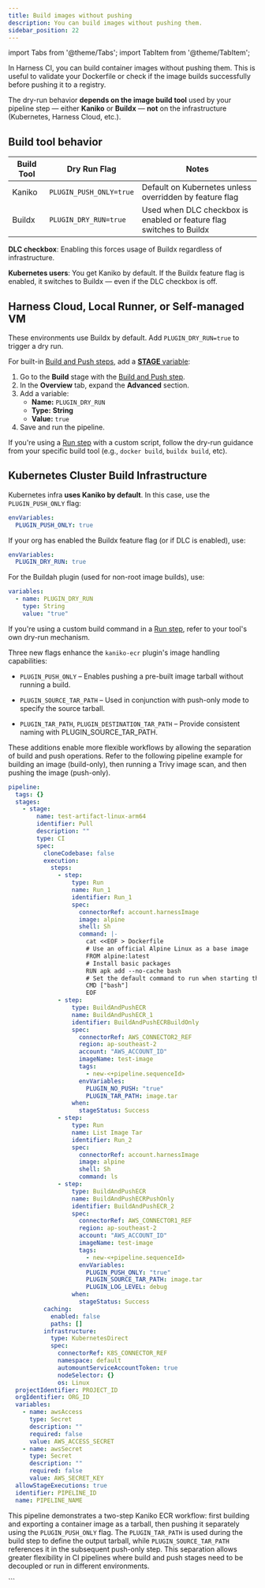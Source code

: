 ```yaml
---
title: Build images without pushing
description: You can build images without pushing them.
sidebar_position: 22
---
```


import Tabs from '@theme/Tabs';
import TabItem from '@theme/TabItem';

In Harness CI, you can build container images without pushing them. This is useful to validate your Dockerfile or check if the image builds successfully before pushing it to a registry.

The dry-run behavior **depends on the image build tool** used by your pipeline step — either **Kaniko** or **Buildx** — **not** on the infrastructure (Kubernetes, Harness Cloud, etc.).

## Build tool behavior

| Build Tool | Dry Run Flag           | Notes                                                                 |
|------------|------------------------|-----------------------------------------------------------------------|
| Kaniko     | `PLUGIN_PUSH_ONLY=true`  | Default on Kubernetes unless overridden by feature flag              |
| Buildx     | `PLUGIN_DRY_RUN=true`  | Used when DLC checkbox is enabled or feature flag switches to Buildx |

**DLC checkbox**: Enabling this forces usage of Buildx regardless of infrastructure.

**Kubernetes users**: You get Kaniko by default. If the Buildx feature flag is enabled, it switches to Buildx — even if the DLC checkbox is off.

## Harness Cloud, Local Runner, or Self-managed VM

These environments use Buildx by default. Add `PLUGIN_DRY_RUN=true` to trigger a dry run.

<Tabs>
<TabItem value="builtin" label="Built-in Build and Push steps" default>

For built-in [Build and Push steps](/docs/category/build-and-push), add a [**STAGE** variable](/docs/platform/pipelines/add-a-stage/#stage-variables):

1. Go to the **Build** stage with the [Build and Push step](/docs/category/build-and-push).
2. In the **Overview** tab, expand the **Advanced** section.
3. Add a variable:
   * **Name:** `PLUGIN_DRY_RUN`
   * **Type:** **String**
   * **Value:** `true`
4. Save and run the pipeline.

</TabItem>
<TabItem value="run" label="Run step">

If you're using a [Run step](/docs/continuous-integration/use-ci/run-step-settings) with a custom script, follow the dry-run guidance from your specific build tool (e.g., `docker build`, `buildx build`, etc).

</TabItem>
</Tabs>

## Kubernetes Cluster Build Infrastructure

<Tabs>
<TabItem value="builtin" label="Built-in Build and Push steps" default>

Kubernetes infra **uses Kaniko by default**. In this case, use the `PLUGIN_PUSH_ONLY` flag:

```yaml
envVariables:
  PLUGIN_PUSH_ONLY: true
```

If your org has enabled the Buildx feature flag (or if DLC is enabled), use:

```yaml
envVariables:
  PLUGIN_DRY_RUN: true
```

</TabItem>
<TabItem value="buildah" label="Buildah plugin (Plugin step)">

For the Buildah plugin (used for non-root image builds), use:

```yaml
variables:
  - name: PLUGIN_DRY_RUN
    type: String
    value: "true"
```

</TabItem>
<TabItem value="run" label="Run step">

If you're using a custom build command in a [Run step](/docs/continuous-integration/use-ci/run-step-settings), refer to your tool's own dry-run mechanism.

</TabItem>

<TabItem value="ecr" label="Build and Push to ECR">

Three new flags enhance the `kaniko-ecr` plugin's image handling capabilities:

- `PLUGIN_PUSH_ONLY` – Enables pushing a pre-built image tarball without running a build.

- `PLUGIN_SOURCE_TAR_PATH` – Used in conjunction with push-only mode to specify the source tarball.

- `PLUGIN_TAR_PATH`, `PLUGIN_DESTINATION_TAR_PATH` – Provide consistent naming with PLUGIN_SOURCE_TAR_PATH.

These additions enable more flexible workflows by allowing the separation of build and push operations. Refer to the following pipeline example for building an image (build-only), then running a Trivy image scan, and then pushing the image (push-only).

```YAML
pipeline:
  tags: {}
  stages:
    - stage:
        name: test-artifact-linux-arm64
        identifier: Pull
        description: ""
        type: CI
        spec:
          cloneCodebase: false
          execution:
            steps:
              - step:
                  type: Run
                  name: Run_1
                  identifier: Run_1
                  spec:
                    connectorRef: account.harnessImage
                    image: alpine
                    shell: Sh
                    command: |-
                      cat <<EOF > Dockerfile
                      # Use an official Alpine Linux as a base image
                      FROM alpine:latest
                      # Install basic packages
                      RUN apk add --no-cache bash
                      # Set the default command to run when starting the container
                      CMD ["bash"]
                      EOF
              - step:
                  type: BuildAndPushECR
                  name: BuildAndPushECR_1
                  identifier: BuildAndPushECRBuildOnly
                  spec:
                    connectorRef: AWS_CONNECTOR2_REF
                    region: ap-southeast-2
                    account: "AWS_ACCOUNT_ID"
                    imageName: test-image
                    tags:
                      - new-<+pipeline.sequenceId>
                    envVariables:
                      PLUGIN_NO_PUSH: "true"
                      PLUGIN_TAR_PATH: image.tar
                  when:
                    stageStatus: Success
              - step:
                  type: Run
                  name: List Image Tar
                  identifier: Run_2
                  spec:
                    connectorRef: account.harnessImage
                    image: alpine
                    shell: Sh
                    command: ls
              - step:
                  type: BuildAndPushECR
                  name: BuildAndPushECRPushOnly
                  identifier: BuildAndPushECR_2
                  spec:
                    connectorRef: AWS_CONNECTOR1_REF
                    region: ap-southeast-2
                    account: "AWS_ACCOUNT_ID"
                    imageName: test-image
                    tags:
                      - new-<+pipeline.sequenceId>
                    envVariables:
                      PLUGIN_PUSH_ONLY: "true"
                      PLUGIN_SOURCE_TAR_PATH: image.tar
                      PLUGIN_LOG_LEVEL: debug
                  when:
                    stageStatus: Success
          caching:
            enabled: false
            paths: []
          infrastructure:
            type: KubernetesDirect
            spec:
              connectorRef: K8S_CONNECTOR_REF
              namespace: default
              automountServiceAccountToken: true
              nodeSelector: {}
              os: Linux
  projectIdentifier: PROJECT_ID
  orgIdentifier: ORG_ID
  variables:
    - name: awsAccess
      type: Secret
      description: ""
      required: false
      value: AWS_ACCESS_SECRET
    - name: awsSecret
      type: Secret
      description: ""
      required: false
      value: AWS_SECRET_KEY
  allowStageExecutions: true
  identifier: PIPELINE_ID
  name: PIPELINE_NAME
```

This pipeline demonstrates a two-step Kaniko ECR workflow: first building and exporting a container image as a tarball, then pushing it separately using the `PLUGIN_PUSH_ONLY` flag. The `PLUGIN_TAR_PATH` is used during the build step to define the output tarball, while `PLUGIN_SOURCE_TAR_PATH` references it in the subsequent push-only step. This separation allows greater flexibility in CI pipelines where build and push stages need to be decoupled or run in different environments.
</TabItem>

</Tabs>
```